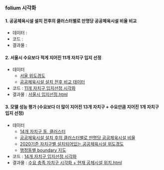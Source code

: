 ### folium 시각화

#### 1. 공공체육시설 설치 전후의 클러스터별로 만명당 공공체육시설 비율 비교
- 데이터 :
- 코드 :
- 결과물 :


#### 2. 서울시 수요보다 적게 지어진 11개 자치구 입지 선정
- 데이터
  - [서울 위도경도](https://github.com/jyoung19/Project/blob/main/%EC%8B%9C%EA%B0%81%ED%99%94/%EC%84%9C%EC%9A%B8%20%EC%9C%84%EB%8F%84%EA%B2%BD%EB%8F%84.csv)
  - [공공체육시설 설치 전후 비교 데이터](https://github.com/jyoung19/Project/blob/main/%EC%8B%9C%EA%B0%81%ED%99%94/%EC%A0%84%ED%9B%84%EB%B9%84%EC%9C%A8%20%EB%AA%A8%EB%91%90%20%ED%95%A9%EC%B9%A8.xlsx)
- 코드 : [11개 자치구 입지선정 시각화](https://github.com/jyoung19/Project/blob/main/%EC%8B%9C%EA%B0%81%ED%99%94/11%EA%B0%9C%20%EC%9E%90%EC%B9%98%EA%B5%AC%20%EC%9E%85%EC%A7%80%EC%84%A0%EC%A0%95%20%EC%8B%9C%EA%B0%81%ED%99%94_folium.ipynb)
- 결과물 : [서울시 입지선정.html](https://github.com/jyoung19/Project/blob/main/%EC%8B%9C%EA%B0%81%ED%99%94/%EC%84%9C%EC%9A%B8%EC%8B%9C%20%EC%9E%85%EC%A7%80%EC%84%A0%EC%A0%95.html)


#### 3. 모델 성능 평가 (수요보다 더 많이 지어진 13개 자치구 + 수요만큼 지어진 1개 자치구 입지 선정)
- 데이터
  - [14개 자치구 동, 클러스터]()
  - [공공체육시설 설치 후의 클러스터별로 만명당 공공체육시설 비율]()
  - [2020기준 자치구별 설치되어있는 공공체육시설 위도경도](https://github.com/jyoung19/Project/blob/main/%EC%8B%9C%EA%B0%81%ED%99%94/%EC%88%98%EC%9A%94%20%EC%B6%A9%EC%A1%B1%20%EC%9E%90%EC%B9%98%EA%B5%AC(14%EA%B0%9C)%20%EC%8B%9C%EA%B0%81%ED%99%94.ipynb)
  - [행정동별 boundary 지도](https://github.com/jyoung19/Project/blob/main/%EC%8B%9C%EA%B0%81%ED%99%94/skorea_submunicipalities_geo_simple.json)
- 코드 : [14개 자치구 입지선정 시각화](https://github.com/jyoung19/Project/blob/main/%EC%8B%9C%EA%B0%81%ED%99%94/%EC%88%98%EC%9A%94%20%EC%B6%A9%EC%A1%B1%20%EC%9E%90%EC%B9%98%EA%B5%AC(14%EA%B0%9C)%20%EC%8B%9C%EA%B0%81%ED%99%94.ipynb)
- 결과물 : [수요 충족 자치구 시각화 + 현재 공체시설 위치.html](https://github.com/jyoung19/Project/blob/main/%EC%8B%9C%EA%B0%81%ED%99%94/%EC%88%98%EC%9A%94%20%EC%B6%A9%EC%A1%B1%20%EC%9E%90%EC%B9%98%EA%B5%AC%20%EC%8B%9C%EA%B0%81%ED%99%94%20%2B%20%ED%98%84%EC%9E%AC%20%EA%B3%B5%EC%B2%B4%EC%8B%9C%EC%84%A4%20%EC%9C%84%EC%B9%98.html)
